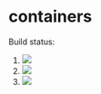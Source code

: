 # containers

Build status:

1. [![](https://github.com/nmpatterson22/Week-08/workflows/tests-AVLtree/badge.svg)](https://github.com/mikeizbicki/containers/actions?query=workflow%3Atests-AVLTree)
1. [![](https://github.com/nmpatterson22/Week-08/workflows/tests-BST/badge.svg)](https://github.com/nmpatterson22/Week-08/actions?query=workflow%3Atests-BST)
1. [![](https://github.com/nmpatterson22/Week-08/workflows/tests-BinaryTree/badge.svg)](https://github.com/nmpatterson22/week-08/actions?query=workflow%3Atests-BinaryTree)
